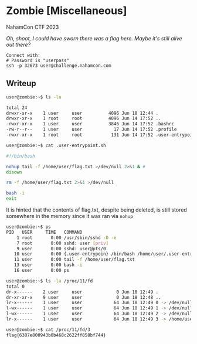 # Zombie [Miscellaneous]

NahamCon CTF 2023

*Oh, shoot, I could have sworn there was a flag here. Maybe it's still alive out there?*

```
Connect with:
# Password is "userpass"
ssh -p 32673 user@challenge.nahamcon.com
```

## Writeup

```bash
user@zombie:~$ ls -la

total 24
drwxr-sr-x    1 user     user          4096 Jun 18 12:44 .
drwxr-xr-x    1 root     root          4096 Jun 14 17:52 ..
-rwxr-xr-x    1 user     user          3846 Jun 14 17:52 .bashrc
-rw-r--r--    1 user     user            17 Jun 14 17:52 .profile
-rwxr-xr-x    1 root     root           131 Jun 14 17:52 .user-entrypoint.sh

```

```bash
user@zombie:~$ cat .user-entrypoint.sh

#!/bin/bash

nohup tail -f /home/user/flag.txt >/dev/null 2>&1 & # 
disown

rm -f /home/user/flag.txt 2>&1 >/dev/null

bash -i
exit
```

It is hinted that the contents of flag.txt, despite being deleted, is still stored somewhere in the memory since it was ran via `nohup`

```bash
user@zombie:~$ ps
PID   USER     TIME   COMMAND
    1 root       0:00 /usr/sbin/sshd -D -e
    7 root       0:00 sshd: user [priv]
    9 user       0:00 sshd: user@pts/0
   10 user       0:00 {.user-entrypoin} /bin/bash /home/user/.user-entrypoint.sh
   11 user       0:00 tail -f /home/user/flag.txt
   13 user       0:00 bash -i
   16 user       0:00 ps

```


```bash
user@zombie:~$ ls -la /proc/11/fd
total 0
dr-x------    2 user     user             0 Jun 18 12:49 .
dr-xr-xr-x    9 user     user             0 Jun 18 12:48 ..
lr-x------    1 user     user            64 Jun 18 12:49 0 -> /dev/null
l-wx------    1 user     user            64 Jun 18 12:49 1 -> /dev/null
l-wx------    1 user     user            64 Jun 18 12:49 2 -> /dev/null
lr-x------    1 user     user            64 Jun 18 12:49 3 -> /home/user/flag.txt (deleted)
```


```bash
user@zombie:~$ cat /proc/11/fd/3
flag{6387e800943b0b468c2622ff858bf744}
```
